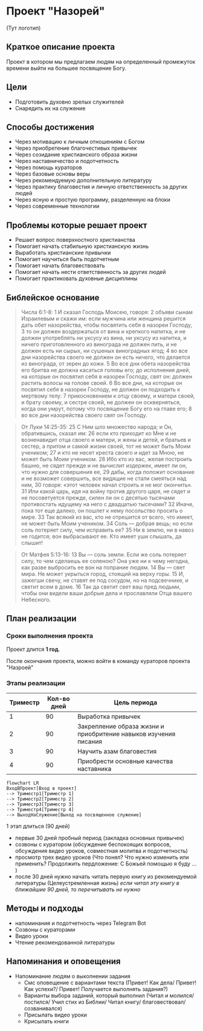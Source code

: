 # Проект "Назорей"

(Тут логотип)

## Краткое описание проекта

Проект в котором мы предлагаем людям на определенный промежуток времени выйти на большее посвящение Богу.

## Цели

* Подготовить духовно зрелых служителей 
* Снарядить их на служение

## Способы достижения

* Через мотивацию к личным отношениям с Богом
* Через приобретение благочестивых привычек
* Через созидание христианского образа жизни
* Через наставничество и подотчетность
* Через помощь кураторов
* Через базовые основы веры
* Через рекомендуемую дополнительную литературу
* Через практику благовестия и личную ответственность за других людей
* Через ясную и простую программу, разделенную на блоки
* Через современные технологии

## Проблемы которые решает проект

* Решает вопрос поверхностного христианства
* Помогает начать стабильную христианскую жизнь
* Выработать христианские привычки
* Помогает научиться быть подотчетным
* Помогает начать благовествовать
* Помогает начать нести ответственность за других людей
* Помогает практиковать духовные дисциплины

## Библейское основание
> Числа 6:1-8: 1 И сказал Господь Моисею, говоря: 2 объяви сынам Израилевым и скажи им: если мужчина или женщина решится дать обет назорейства, чтобы посвятить себя в назореи Господу, 3 то он должен воздержаться от вина и крепкого напитка, и не должен употреблять ни уксусу из вина, ни уксусу из напитка, и ничего приготовленного из винограда не должен пить, и не должен есть ни сырых, ни сушеных виноградных ягод; 4 во все дни назорейства своего не должен он есть ничего, что делается из винограда, от зерен до кожи. 5 Во все дни обета назорейства его бритва не должна касаться головы его; до исполнения дней, на которые он посвятил себя в назореи Господу, свят он: должен растить волосы на голове своей. 6 Во все дни, на которые он посвятил себя в назореи Господу, не должен он подходить к мертвому телу: 7 прикосновением к отцу своему, и матери своей, и брату своему, и сестре своей, не должен он оскверняться, когда они умрут, потому что посвящение Богу его на главе его; 8 во все дни назорейства своего свят он Господу.

> От Луки 14:25-35: 25 С Ним шло множество народа; и Он, обратившись, сказал им: 26 если кто приходит ко Мне и не возненавидит отца своего и матери, и жены и детей, и братьев и сестер, а притом и самой жизни своей, тот не может быть Моим учеником; 27 и кто не несет креста своего и идет за Мною, не может быть Моим учеником. 28 Ибо кто из вас, желая построить башню, не сядет прежде и не вычислит издержек, имеет ли он, что нужно для совершения ее, 29 дабы, когда положит основание и не возможет совершить, все видящие не стали смеяться над ним, 30 говоря: «этот человек начал строить и не мог окончить». 31 Или какой царь, идя на войну против другого царя, не сядет и не посоветуется прежде, силен ли он с десятью тысячами противостать идущему на него с двадцатью тысячами? 32 Иначе, пока тот еще далеко, он пошлет к нему посольство просить о мире. 33 Так всякий из вас, кто не отрешится от всего, что имеет, не может быть Моим учеником. 34 Соль — добрая вещь; но если соль потеряет силу, чем исправить ее? 35 Ни в землю, ни в навоз не годится; вон выбрасывают ее. Кто имеет уши слышать, да слышит!

> От Матфея 5:13-16: 13 Вы — соль земли. Если же соль потеряет силу, то чем сделаешь ее соленою? Она уже ни к чему негодна, как разве выбросить ее вон на попрание людям. 14 Вы — свет мира. Не может укрыться город, стоящий на верху горы. 15 И, зажегши свечу, не ставят ее под сосудом, но на подсвечнике, и светит всем в доме. 16 Так да светит свет ваш пред людьми, чтобы они видели ваши добрые дела и прославляли Отца вашего Небесного.

## План реализации

### Сроки выполнения проекта

Проект длится **1 год**.

После окончания проекта, можно войти в команду кураторов проекта "Назроей"

### Этапы реализации

| Триместр | Кол-во дней     | Цель периода |
|----------|-----------------|--------------|
|    1     |       90        | Выработка привычек|
|    2     |       90        | Закрепление образа жизни и приобритение навыков изучения писания|
|    3     |       90        | Научить азам благовестия |
|    4     |       90        | Приобрести основные качества наставника

```mermaid
flowchart LR
ВходВПроект[Вход в проект] 
--> Триместр1[Триместр 1] 
--> Триместр2[Триместр 2] 
--> Триместр3[Триместр 3] 
--> Триместр4[Триместр 4] 
--> ВыходНаСлужение[Выход на посвященное служение]
```
1 этап длиться (90 дней) 
* первые 30 дней пробный период (закладка основных привычек)
* созвоны с куратором (обсуждение беспокоящих вопросов, обсуждения видео уроков, совместная молитва и подотчетность)
* просмотр трех видео уроков (Что понял? Что нужно изменить или применить? Продолжить пердложение: С Божьей помощью я буду ... )
* после 30 дней нужно начать читать первую книгу из рекомендуемой литературы (Целеустремленная жизнь) *если читал эту книгу в ближайшие 90 дней, то перечитывать не нужно* 

## Методы и подходы
* напоминания и подотчетность через Telegram Bot
* Созвоны с кураторами 
* Видео уроки 
* Чтение рекомендованной литературы 

## Напоминания и оповещения
* Напоминание людям о выколнении задания 
   * Смс оповещение с вариантами текста (Привет! Как дела/ Привет! Как успехи?/ Привет! Получается выполнять задания?)
   * Варианты выбора заданий, который выполнил (Читал и молился/ постился/ Учил стих из Библии/ Читал книгу/ благовествовал/ созванивался)
   * Присылать видео уроки
   * Крисылать книги  